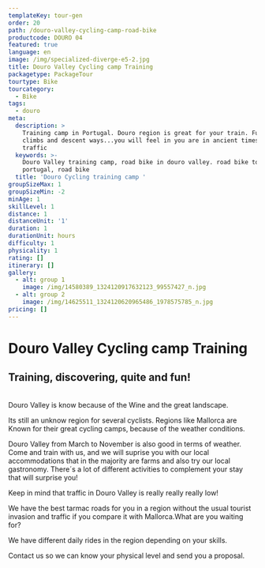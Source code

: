 ```yaml
---
templateKey: tour-gen
order: 20
path: /douro-valley-cycling-camp-road-bike
productcode: DOURO 04
featured: true
language: en
image: /img/specialized-diverge-e5-2.jpg
title: Douro Valley Cycling camp Training
packagetype: PackageTour
tourtype: Bike
tourcategory:
  - Bike
tags:
  - douro
meta:
  description: >
    Training camp in Portugal. Douro region is great for your train. Funny
    climbs and descent ways...you will feel in you are in ancient times! Low
    traffic
  keywords: >-
    Douro Valley training camp, road bike in douro valley. road bike tour
    portugal, road bike
  title: 'Douro Cycling training camp '
groupSizeMax: 1
groupSizeMin: -2
minAge: 1
skillLevel: 1
distance: 1
distanceUnit: '1'
duration: 1
durationUnit: hours
difficulty: 1
physicality: 1
rating: []
itinerary: []
gallery:
  - alt: group 1
    image: /img/14580389_1324120917632123_99557427_n.jpg
  - alt: group 2
    image: /img/14625511_1324120620965486_1978575785_n.jpg
pricing: []
---
```

# Douro Valley Cycling camp Training

## Training, discovering, quite and fun!
\
Douro Valley is know because of the Wine and the great landscape.

Its still an unknow region for several cyclists. Regions like Mallorca are Known for their great cycling camps, because of the weather conditions.

Douro Valley from March to November is also good in terms of weather. Come and train with us, and we will suprise you with our local accommodations that in the majority are farms and also try our local gastronomy. There´s a lot of different activities to complement your stay that will surprise you!

Keep in mind that traffic in Douro Valley is really really really low!

We have the best tarmac roads for you in a region without the usual tourist invasion and traffic if you compare it with Mallorca.What are you waiting for?

We have different daily rides in the region depending on your skills.

Contact us so we can know your physical level and send you a proposal.
